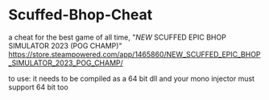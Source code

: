 # Scuffed-Bhop-Cheat

a cheat for the best game of all time, "*NEW* SCUFFED EPIC BHOP SIMULATOR 2023 (POG CHAMP)"
https://store.steampowered.com/app/1465860/NEW_SCUFFED_EPIC_BHOP_SIMULATOR_2023_POG_CHAMP/

to use: it needs to be compiled as a 64 bit dll and your mono injector must support 64 bit too
